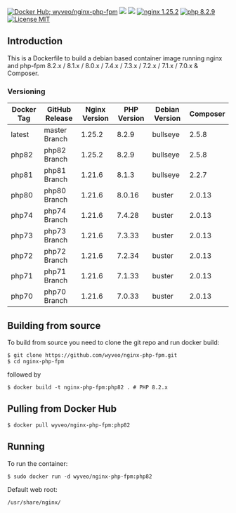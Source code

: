 [![Docker Hub; wyveo/nginx-php-fpm](https://img.shields.io/badge/docker%20hub-wyveo%2Fnginx--php--fpm-blue.svg?&logo=docker&style=for-the-badge)](https://hub.docker.com/r/wyveo/nginx-php-fpm/) [![](https://badges.weareopensource.me/docker/pulls/wyveo/nginx-php-fpm?style=for-the-badge)](https://hub.docker.com/r/wyveo/nginx-php-fpm/) [![](https://img.shields.io/docker/image-size/wyveo/nginx-php-fpm/latest?style=for-the-badge)](https://hub.docker.com/r/wyveo/nginx-php-fpm/) [![nginx 1.25.2](https://img.shields.io/badge/nginx-1.25.2-brightgreen.svg?&logo=nginx&logoColor=white&style=for-the-badge)](https://nginx.org/en/CHANGES) [![php 8.2.9](https://img.shields.io/badge/php--fpm-8.2.9-blue.svg?&logo=php&logoColor=white&style=for-the-badge)](https://secure.php.net/releases/8_2_9.php) [![License MIT](https://img.shields.io/badge/license-MIT-blue.svg?&style=for-the-badge)](https://github.com/wyveo/nginx-php-fpm/blob/master/LICENSE)

## Introduction
This is a Dockerfile to build a debian based container image running nginx and php-fpm 8.2.x / 8.1.x / 8.0.x / 7.4.x / 7.3.x / 7.2.x / 7.1.x / 7.0.x & Composer.

### Versioning
| Docker Tag | GitHub Release | Nginx Version | PHP Version | Debian Version | Composer 
|------------|----------------|---------------|-------------|----------------|----------|
| latest     | master Branch  | 1.25.2        | 8.2.9       | bullseye       | 2.5.8    |
| php82      | php82 Branch   | 1.25.2        | 8.2.9       | bullseye       | 2.5.8    |
| php81      | php81 Branch   | 1.21.6        | 8.1.3       | bullseye       | 2.2.7    |
| php80      | php80 Branch   | 1.21.6        | 8.0.16      | buster         | 2.0.13   |
| php74      | php74 Branch   | 1.21.6        | 7.4.28      | buster         | 2.0.13   |
| php73      | php73 Branch   | 1.21.6        | 7.3.33      | buster         | 2.0.13   |
| php72      | php72 Branch   | 1.21.6        | 7.2.34      | buster         | 2.0.13   |
| php71      | php71 Branch   | 1.21.6        | 7.1.33      | buster         | 2.0.13   |
| php70      | php70 Branch   | 1.21.6        | 7.0.33      | buster         | 2.0.13   |

## Building from source
To build from source you need to clone the git repo and run docker build:
```
$ git clone https://github.com/wyveo/nginx-php-fpm.git
$ cd nginx-php-fpm
```

followed by
```
$ docker build -t nginx-php-fpm:php82 . # PHP 8.2.x
```


## Pulling from Docker Hub
```
$ docker pull wyveo/nginx-php-fpm:php82
```

## Running
To run the container:
```
$ sudo docker run -d wyveo/nginx-php-fpm:php82
```

Default web root:
```
/usr/share/nginx/
```
